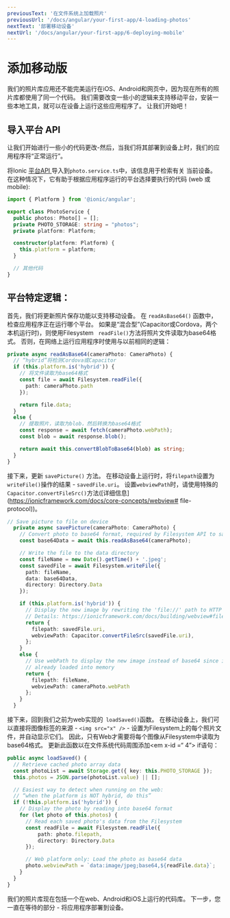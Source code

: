 ```yaml
---
previousText: '在文件系统上加载照片'
previousUrl: '/docs/angular/your-first-app/4-loading-photos'
nextText: '部署移动设备'
nextUrl: '/docs/angular/your-first-app/6-deploying-mobile'
---
```


# 添加移动版

我们的照片库应用还不能完美运行在iOS、Android和网页中，因为现在所有的照片库都使用了同一个代码。 我们需要改变一些小的逻辑来支持移动平台，安装一些本地工具，就可以在设备上运行这些应用程序了。 让我们开始吧！

## 导入平台 API

让我们开始进行一些小的代码更改-然后，当我们将其部署到设备上时，我们的应用程序将“正常运行”。

将Ionic [平台API ](https://ionicframework.com/docs/angular/platform)导入到` photo.service.ts `中，该信息用于检索有关 当前设备。 在这种情况下，它有助于根据应用程序运行的平台选择要执行的代码 (web 或 mobile):

```typescript
import { Platform } from '@ionic/angular';

export class PhotoService {
  public photos: Photo[] = [];
  private PHOTO_STORAGE: string = "photos";
  private platform: Platform;

  constructor(platform: Platform) {
    this.platform = platform;
  }

  // 其他代码
}
```

## 平台特定逻辑：

首先，我们将更新照片保存功能以支持移动设备。 在 `readAsBase64()` 函数中，检查应用程序正在运行哪个平台。 如果是“混合型”(Capacitor或Cordova，两个本机运行时)，则使用Filesystem ` readFile()`方法将照片文件读取为base64格式。 否则，在网络上运行应用程序时使用与以前相同的逻辑：

```typescript
private async readAsBase64(cameraPhoto: CameraPhoto) {
  // “hybrid”将检测Cordova或Capacitor
  if (this.platform.is('hybrid')) {
    // 将文件读取为base64格式
    const file = await Filesystem.readFile({
      path: cameraPhoto.path
    });

    return file.data;
  }
  else {
    // 提取照片，读取为blob，然后转换为base64格式
    const response = await fetch(cameraPhoto.webPath);
    const blob = await response.blob();

    return await this.convertBlobToBase64(blob) as string;
  }
}
```

接下来，更新 `savePicture()` 方法。 在移动设备上运行时，将`filepath`设置为`writeFile()`操作的结果 - `savedFile.uri`。 设置`webviewPath`时，请使用特殊的`Capacitor.convertFileSrc()`方法([详细信息](https://ionicframework.com/docs/core-concepts/webview# file-protocol))。

```typescript
// Save picture to file on device
  private async savePicture(cameraPhoto: CameraPhoto) {
    // Convert photo to base64 format, required by Filesystem API to save
    const base64Data = await this.readAsBase64(cameraPhoto);

    // Write the file to the data directory
    const fileName = new Date().getTime() + '.jpeg';
    const savedFile = await Filesystem.writeFile({
      path: fileName,
      data: base64Data,
      directory: Directory.Data
    });

    if (this.platform.is('hybrid')) {
      // Display the new image by rewriting the 'file://' path to HTTP
      // Details: https://ionicframework.com/docs/building/webview#file-protocol
      return {
        filepath: savedFile.uri,
        webviewPath: Capacitor.convertFileSrc(savedFile.uri),
      };
    }
    else {
      // Use webPath to display the new image instead of base64 since it's
      // already loaded into memory
      return {
        filepath: fileName,
        webviewPath: cameraPhoto.webPath
      };
    }
  }
```

接下来，回到我们之前为web实现的` loadSaved()`函数。 在移动设备上，我们可以直接将图像标签的来源 - `<img src="x" />` - 设置为Filesystem上的每个照片文件，并自动显示它们。 因此，只有Web才需要将每个图像从Filesystem中读取为base64格式。 更新此函数以在文件系统代码周围添加<em x-id =“ 4”> if语句</em>：

```typescript
public async loadSaved() {
  // Retrieve cached photo array data
  const photoList = await Storage.get({ key: this.PHOTO_STORAGE });
  this.photos = JSON.parse(photoList.value) || [];

  // Easiest way to detect when running on the web:
  // “when the platform is NOT hybrid, do this”
  if (!this.platform.is('hybrid')) {
    // Display the photo by reading into base64 format
    for (let photo of this.photos) {
      // Read each saved photo's data from the Filesystem
      const readFile = await Filesystem.readFile({
          path: photo.filepath,
          directory: Directory.Data
      });

      // Web platform only: Load the photo as base64 data
      photo.webviewPath = `data:image/jpeg;base64,${readFile.data}`;
    }
  }
}
```

我们的照片库现在包括一个在web、Android和iOS上运行的代码库。 下一步，您一直在等待的部分 - 将应用程序部署到设备。
